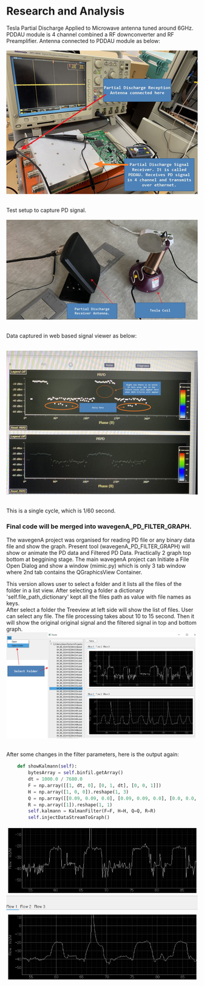 
# Research and Analysis
Tesla Partial Discharge Applied to Microwave antenna tuned around 6GHz.
PDDAU module is 4 channel combined a RF downconverter and RF Preamplifier.
Antenna connected to PDDAU module as below: <br> <br>
<img alt="NO IMAGE" src="img/img052.jpg"><br><br>

Test setup to capture PD signal. <br><br>
<img alt="NO IMAGE" src="img/img053.jpg"><br><br>

Data captured in web based signal viewer as below: <br><br>

<img alt="NO IMAGE" src="img/img054.jpg"><br><br>

This is a single cycle, which is 1/60 second. 


### Final code will be merged into wavegenA_PD_FILTER_GRAPH. <br>
The wavegenA project was organised for reading PD file or any binary data file and show 
the graph. Present tool (wavegenA_PD_FILTER_GRAPH) will show or animate the PD data and 
Filtered PD Data. Practically 2 graph top bottom at beggining stage. The main wavegenA 
project can Initiate a File Open Dialog and show a window (mimic.py) which is only 3 tab 
window where 2nd tab contains the QGraphicsView Container. <br>

This version allows user to select a folder and it lists all the files of the folder in a 
list view. After selecting a folder a dictionary 'self.file_path_dictionary' kept all the files 
path as value with file names as keys. 
<br>
After select a folder the Treeview at left side will show the list of files. User can select 
any file. The file processing takes about 10 to 15 second. Then it will show the original original 
signal and the filtered signal in top and bottom graph. <br>
<img alt="NO IMAGE" src="img/img051.jpg"><br><br>

After some changes in the filter parameters, here is the output again:
```Python
    def showKalmann(self):
        bytesArray = self.binfil.getArray()
        dt = 1000.0 / 7680.0
        F = np.array([[1, dt, 0], [0, 1, dt], [0, 0, 1]])
        H = np.array([1, 0, 0]).reshape(1, 3)
        Q = np.array([[0.09, 0.09, 0.0], [0.09, 0.09, 0.0], [0.0, 0.0, 0.0]])
        R = np.array([1]).reshape(1, 1)
        self.kalmann = KalmanFilter(F=F, H=H, Q=Q, R=R)
        self.injectDataStreamToGraph()
```
<img alt="NO IMAGE" src="img/img055.jpg"><br><br>